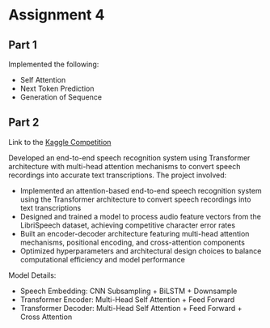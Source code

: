 # Assignment 4

## Part 1

Implemented the following:

- Self Attention
- Next Token Prediction
- Generation of Sequence

## Part 2

Link to the [Kaggle Competition](https://www.kaggle.com/competitions/11-785-hw3p2-f24/leaderboard?search=veri)

Developed an end-to-end speech recognition system using Transformer architecture with multi-head attention mechanisms to convert speech recordings into accurate text transcriptions. The project involved:

- Implemented an attention-based end-to-end speech recognition system using the Transformer architecture to convert speech recordings into text transcriptions
- Designed and trained a model to process audio feature vectors from the LibriSpeech dataset, achieving competitive character error rates
- Built an encoder-decoder architecture featuring multi-head attention mechanisms, positional encoding, and cross-attention components
- Optimized hyperparameters and architectural design choices to balance computational efficiency and model performance

Model Details:

- Speech Embedding: CNN Subsampling + BiLSTM + Downsample
- Transformer Encoder: Multi-Head Self Attention + Feed Forward
- Transformer Decoder: Multi-Head Self Attention + Feed Forward + Cross Attention
